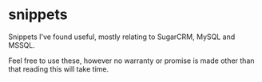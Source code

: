 snippets
========

Snippets I've found useful, mostly relating to SugarCRM, MySQL and MSSQL.

Feel free to use these, however no warranty or promise is made other than that reading this will take time.
